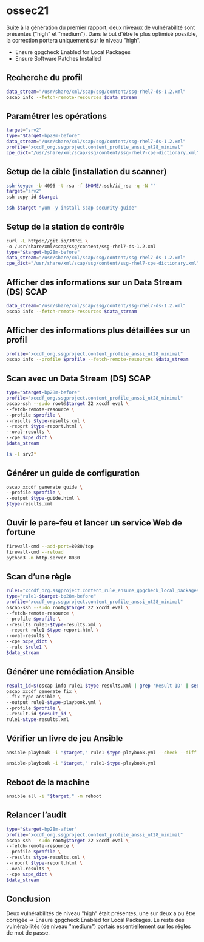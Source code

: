 # ossec21
Suite à la génération du premier rapport, deux niveaux de vulnérabilité sont présentes ("high" et "medium"). Dans le but d'être le plus optimisé possible, la correction portera uniquement sur le niveau "high".

- Ensure gpgcheck Enabled for Local Packages
- Ensure Software Patches Installed
## Recherche du profil
```bash
data_stream="/usr/share/xml/scap/ssg/content/ssg-rhel7-ds-1.2.xml"
oscap info --fetch-remote-resources $data_stream
```
## Paramétrer les opérations
```bash
target="srv2"
type="$target-bp28m-before"
data_stream="/usr/share/xml/scap/ssg/content/ssg-rhel7-ds-1.2.xml"
profile="xccdf_org.ssgproject.content_profile_anssi_nt28_minimal"
cpe_dict="/usr/share/xml/scap/ssg/content/ssg-rhel7-cpe-dictionary.xml"
```
## Setup de la cible (installation du scanner)
```bash
ssh-keygen -b 4096 -t rsa -f $HOME/.ssh/id_rsa -q -N ""
target="srv2"
ssh-copy-id $target

ssh $target "yum -y install scap-security-guide"
```
## Setup de la station de contrôle
```bash
curl -L https://git.io/JMPci \
-o /usr/share/xml/scap/ssg/content/ssg-rhel7-ds-1.2.xml
type="$target-bp28m-before"
data_stream="/usr/share/xml/scap/ssg/content/ssg-rhel7-ds-1.2.xml"
cpe_dict="/usr/share/xml/scap/ssg/content/ssg-rhel7-cpe-dictionary.xml"
```
## Afficher des informations sur un Data Stream (DS) SCAP
```bash
data_stream="/usr/share/xml/scap/ssg/content/ssg-rhel7-ds-1.2.xml"
oscap info --fetch-remote-resources $data_stream
```
## Afficher des informations plus détaillées sur un profil
```bash
profile="xccdf_org.ssgproject.content_profile_anssi_nt28_minimal"
oscap info --profile $profile --fetch-remote-resources $data_stream
```
## Scan avec un Data Stream (DS) SCAP
```bash
type="$target-bp28m-before"
profile="xccdf_org.ssgproject.content_profile_anssi_nt28_minimal"
oscap-ssh --sudo root@$target 22 xccdf eval \
--fetch-remote-resource \
--profile $profile \
--results $type-results.xml \
--report $type-report.html \
--oval-results \
--cpe $cpe_dict \
$data_stream

ls -l srv2*
```
## Générer un guide de configuration
```bash
oscap xccdf generate guide \
--profile $profile \
--output $type-guide.html \
$type-results.xml
```
## Ouvir le pare-feu et lancer un service Web de fortune
```bash
firewall-cmd --add-port=8080/tcp
firewall-cmd --reload
python3 -m http.server 8080
```
## Scan d’une règle
```bash
rule1="xccdf_org.ssgproject.content_rule_ensure_gpgcheck_local_packages"
type="rule1-$target-bp28m-before"
profile="xccdf_org.ssgproject.content_profile_anssi_nt28_minimal"
oscap-ssh --sudo root@$target 22 xccdf eval \
--fetch-remote-resource \
--profile $profile \
--results rule1-$type-results.xml \
--report rule1-$type-report.html \
--oval-results \
--cpe $cpe_dict \
--rule $rule1 \
$data_stream
```
## Générer une remédiation Ansible
```bash
result_id=$(oscap info rule1-$type-results.xml | grep 'Result ID' | sed 's/[[:blank:]]Result ID: //')
oscap xccdf generate fix \
--fix-type ansible \
--output rule1-$type-playbook.yml \
--profile $profile \
--result-id $result_id \
rule1-$type-results.xml
```
## Vérifier un livre de jeu Ansible
```bash
ansible-playbook -i "$target," rule1-$type-playbook.yml --check --diff

ansible-playbook -i "$target," rule1-$type-playbook.yml
```
## Reboot de la machine
```bash
ansible all -i "$target," -m reboot
```
## Relancer l’audit
```bash
type="$target-bp28m-after"
profile="xccdf_org.ssgproject.content_profile_anssi_nt28_minimal"
oscap-ssh --sudo root@$target 22 xccdf eval \
--fetch-remote-resource \
--profile $profile \
--results $type-results.xml \
--report $type-report.html \
--oval-results \
--cpe $cpe_dict \
$data_stream
```
## Conclusion
Deux vulnérabilités de niveau "high" était présentes, une sur deux a pu être corrigée => Ensure gpgcheck Enabled for Local Packages. Le reste des vulnérabilités (de niveau "medium") portais essentiellement sur les régles de mot de passe.

